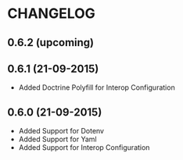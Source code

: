 # CHANGELOG

## 0.6.2 (upcoming)

## 0.6.1 (21-09-2015)
- Added Doctrine Polyfill for Interop Configuration

## 0.6.0 (21-09-2015)
- Added Support for Dotenv
- Added Support for Yaml
- Added Support for Interop Configuration
